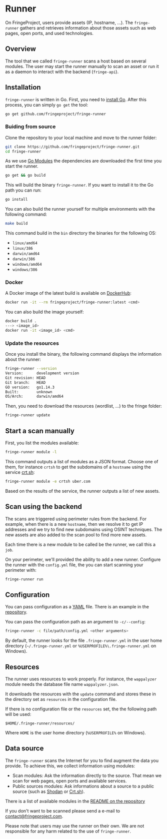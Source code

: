 # Runner

On FringeProject, users provide assets (IP, hostname, ...). The `fringe-runner`
gathers and retrieves information about those assets such as web pages, open
ports, and used technologies.


## Overview

The tool that we called `fringe-runner` scans a host based on several modules. The
user may start the runner manually to scan an asset or run it as a daemon to
interact with the backend (`fringe-api`).


## Installation

`fringe-runner` is written in Go. First, you need to [install Go](https://golang.org/doc/install).
After this process, you can simply `go get` the tool:

```bash
go get github.com/fringeproject/fringe-runner
```

### Buiding from source

Clone the repository to your local machine and move to the runner folder:

```bash
git clone https://github.com/fringeproject/fringe-runner.git
cd fringe-runner
```

As we use [Go Modules](https://blog.golang.org/using-go-modules) the
dependencies are downloaded the first time you start the runner.

```bash
go get && go build
```

This will build the binary `fringe-runner`. If you want to install it to the
Go path you can run:

```bash
go install
```

You can also build the runner yourself for multiple environments with the
following command:

```bash
make build
```

This command build in the `bin` directory the binaries for the following OS:

- `linux/amd64`
- `linux/386`
- `darwin/amd64`
- `darwin/386`
- `windows/amd64`
- `windows/386`


### Docker

A Docker image of the latest build is available on [DockerHub](https://hub.docker.com/r/fringeproject/fringe-runner):

```bash
docker run -it --rm fringeproject/fringe-runner:latest <cmd>
```

You can also build the image yourself:

```bash
docker build .
---> <image_id>
docker run -it <image_id> <cmd>
```


### Update the resources

Once you install the binary, the following command displays the information
about the runner:

```bash
fringe-runner --version
Version:      development version
Git revision: HEAD
Git branch:   HEAD
GO version:   go1.14.3
Built:        unknown
OS/Arch:      darwin/amd64
```

Then, you need to download the resources (wordlist, ...) to the fringe folder:

```bash
fringe-runner update
```


## Start a scan manually

First, you list the modules available:

```bash
fringe-runner module -l
```

This command outputs a list of modules as a JSON format. Choose one of them, for
instance `crtsh` to get the subdomains of a `hostname` using the service [crt.sh](https://crt.sh/):

```bash
fringe-runner module -e crtsh uber.com
```

Based on the results of the service, the runner outputs a list of new assets.


## Scan using the backend

The scans are triggered using perimeter rules from the backend. For example, when
there is a new `hostname`, then we resolve it to get IP addresses and
we try to find new subdomains using OSINT techniques. The new assets are also
added to the scan pool to find more new assets.

Each time there is a new module to be called be the runner, we call this a `job`.

On your perimeter, we'll provided the ability to add a new runner. Configure the
runner with the `config.yml` file, the you can start scanning your perimeter with:

```bash
fringe-runner run
```


## Configuration

You can pass configuration as a [YAML](https://yaml.org/) file. There is an example
in the [repository](https://github.com/fringeproject/fringe-runner/blob/master/config.yml).

You can pass the configuration path as an argument to `-c/--config`:

```bash
fringe-runner -c file/path/config.yml <other arguments>
```

By default, the runner looks for the file `.fringe-runner.yml` in the user home
directory (`~/.fringe-runner.yml` or `%USERPROFILE%\.fringe-runner.yml` on Windows).


## Resources

The runner uses resources to work properly. For instance, the `wappalyzer`
module needs the database file name `wappalyzer.json`.

It downloads the resources with the `update` command and stores these in the
directory set as `resources` in the configuration file.

If there is no configuration file or the `resources` set, the the following path
will be used:

```
$HOME/.fringe-runner/resources/
```

Where `HOME` is the user home directory (`%USERPROFILE%` on Windows).


## Data source

The `fringe-runner` scans the Internet for you to find augment the data you provide.
To achieve this, we collect information using modules:

- Scan modules: Ask the information directly to the source. That mean we scan
for web pages, open ports and available services.
- Public sources modules: Ask informations about a source to a public source
(such as [Shodan](https://www.shodan.io/) or [Crt.sh](https://crt.sh/)).

There is a list of available modules in the [README on the repository](https://github.com/fringeproject/fringe-runner/#available-modules)

If you don't want to be scanned please send a e-mail to [contact@fringeproject.com](mailto:contact@fringeproject.com).

Please note that users may use the runner on their own. We are not responsible for
any harm related to the use of `fringe-runner`.
